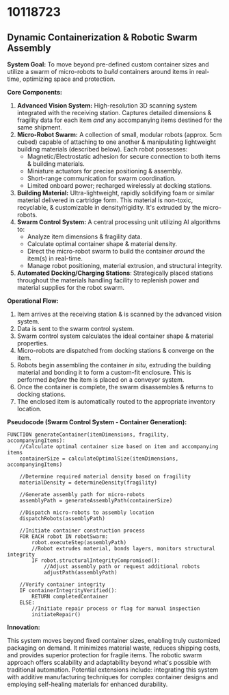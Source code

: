 # 10118723

## Dynamic Containerization & Robotic Swarm Assembly

**System Goal:** To move beyond pre-defined custom container sizes and utilize a swarm of micro-robots to *build* containers around items in real-time, optimizing space and protection.

**Core Components:**

1.  **Advanced Vision System:** High-resolution 3D scanning system integrated with the receiving station. Captures detailed dimensions & fragility data for each item *and* any accompanying items destined for the same shipment.
2.  **Micro-Robot Swarm:** A collection of small, modular robots (approx. 5cm cubed) capable of attaching to one another & manipulating lightweight building materials (described below). Each robot possesses:
    *   Magnetic/Electrostatic adhesion for secure connection to both items & building materials.
    *   Miniature actuators for precise positioning & assembly.
    *   Short-range communication for swarm coordination.
    *   Limited onboard power; recharged wirelessly at docking stations.
3.  **Building Material:** Ultra-lightweight, rapidly solidifying foam or similar material delivered in cartridge form.  This material is non-toxic, recyclable, & customizable in density/rigidity. It's extruded by the micro-robots.
4.  **Swarm Control System:** A central processing unit utilizing AI algorithms to:
    *   Analyze item dimensions & fragility data.
    *   Calculate optimal container shape & material density.
    *   Direct the micro-robot swarm to build the container *around* the item(s) in real-time.
    *   Manage robot positioning, material extrusion, and structural integrity.
5. **Automated Docking/Charging Stations**: Strategically placed stations throughout the materials handling facility to replenish power and material supplies for the robot swarm.

**Operational Flow:**

1.  Item arrives at the receiving station & is scanned by the advanced vision system.
2.  Data is sent to the swarm control system.
3.  Swarm control system calculates the ideal container shape & material properties.
4.  Micro-robots are dispatched from docking stations & converge on the item.
5.  Robots begin assembling the container *in situ*, extruding the building material and bonding it to form a custom-fit enclosure. This is performed *before* the item is placed on a conveyor system.
6.  Once the container is complete, the swarm disassembles & returns to docking stations.
7.  The enclosed item is automatically routed to the appropriate inventory location.

**Pseudocode (Swarm Control System - Container Generation):**

```
FUNCTION generateContainer(itemDimensions, fragility, accompanyingItems):
    //Calculate optimal container size based on item and accompanying items
    containerSize = calculateOptimalSize(itemDimensions, accompanyingItems)

    //Determine required material density based on fragility
    materialDensity = determineDensity(fragility)

    //Generate assembly path for micro-robots
    assemblyPath = generateAssemblyPath(containerSize)

    //Dispatch micro-robots to assembly location
    dispatchRobots(assemblyPath)

    //Initiate container construction process
    FOR EACH robot IN robotSwarm:
        robot.executeStep(assemblyPath)
        //Robot extrudes material, bonds layers, monitors structural integrity
        IF robot.structuralIntegrityCompromised():
            //Adjust assembly path or request additional robots
            adjustPath(assemblyPath)

    //Verify container integrity
    IF containerIntegrityVerified():
        RETURN completedContainer
    ELSE:
        //Initiate repair process or flag for manual inspection
        initiateRepair()
```

**Innovation:**

This system moves beyond fixed container sizes, enabling truly customized packaging on demand. It minimizes material waste, reduces shipping costs, and provides superior protection for fragile items. The robotic swarm approach offers scalability and adaptability beyond what's possible with traditional automation. Potential extensions include: integrating this system with additive manufacturing techniques for complex container designs and employing self-healing materials for enhanced durability.